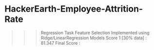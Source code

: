 # HackerEarth-Employee-Attrition-Rate
>>> Regression Task
>>> Feature Selection
>>> Implemented using Ridge/LinearRegression Models
>>> Score 1 [30% data] : 81.347
>>> Final Score : 